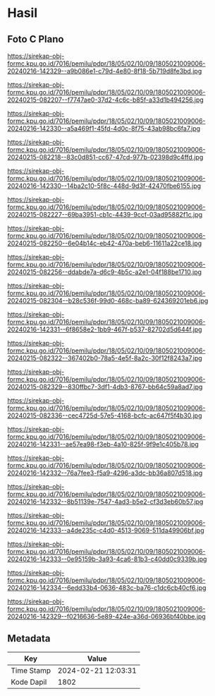 # Hasil

## Foto C Plano

https://sirekap-obj-formc.kpu.go.id/7016/pemilu/pdpr/18/05/02/10/09/1805021009006-20240216-142329--a9b086e1-c79d-4e80-8f18-5b719d8fe3bd.jpg

https://sirekap-obj-formc.kpu.go.id/7016/pemilu/pdpr/18/05/02/10/09/1805021009006-20240215-082207--f7747ae0-37d2-4c6c-b85f-a33d1b494256.jpg

https://sirekap-obj-formc.kpu.go.id/7016/pemilu/pdpr/18/05/02/10/09/1805021009006-20240216-142330--a5a469f1-45fd-4d0c-8f75-43ab98bc6fa7.jpg

https://sirekap-obj-formc.kpu.go.id/7016/pemilu/pdpr/18/05/02/10/09/1805021009006-20240215-082218--83c0d851-cc67-47cd-977b-02398d9c4ffd.jpg

https://sirekap-obj-formc.kpu.go.id/7016/pemilu/pdpr/18/05/02/10/09/1805021009006-20240216-142330--14ba2c10-5f8c-448d-9d3f-42470fbe6155.jpg

https://sirekap-obj-formc.kpu.go.id/7016/pemilu/pdpr/18/05/02/10/09/1805021009006-20240215-082227--69ba3951-cb1c-4439-9ccf-03ad95882f1c.jpg

https://sirekap-obj-formc.kpu.go.id/7016/pemilu/pdpr/18/05/02/10/09/1805021009006-20240215-082250--6e04b14c-eb42-470a-beb6-11611a22ce18.jpg

https://sirekap-obj-formc.kpu.go.id/7016/pemilu/pdpr/18/05/02/10/09/1805021009006-20240215-082256--ddabde7a-d6c9-4b5c-a2e1-04f188be1710.jpg

https://sirekap-obj-formc.kpu.go.id/7016/pemilu/pdpr/18/05/02/10/09/1805021009006-20240215-082304--b28c536f-99d0-468c-ba89-624369201eb6.jpg

https://sirekap-obj-formc.kpu.go.id/7016/pemilu/pdpr/18/05/02/10/09/1805021009006-20240216-142331--6f8658e2-1bb9-467f-b537-82702d5d644f.jpg

https://sirekap-obj-formc.kpu.go.id/7016/pemilu/pdpr/18/05/02/10/09/1805021009006-20240215-082322--367402b0-78a5-4e5f-8a2c-30f12f8243a7.jpg

https://sirekap-obj-formc.kpu.go.id/7016/pemilu/pdpr/18/05/02/10/09/1805021009006-20240215-082329--830ffbc7-3df1-4db3-8767-bb64c59a8ad7.jpg

https://sirekap-obj-formc.kpu.go.id/7016/pemilu/pdpr/18/05/02/10/09/1805021009006-20240215-082336--cec4725d-57e5-4168-bcfc-ac647f5f4b30.jpg

https://sirekap-obj-formc.kpu.go.id/7016/pemilu/pdpr/18/05/02/10/09/1805021009006-20240216-142331--ae57ea98-f3eb-4a10-825f-9f9e1c405b78.jpg

https://sirekap-obj-formc.kpu.go.id/7016/pemilu/pdpr/18/05/02/10/09/1805021009006-20240216-142332--76a7fee3-f5a9-4296-a3dc-bb36a807d518.jpg

https://sirekap-obj-formc.kpu.go.id/7016/pemilu/pdpr/18/05/02/10/09/1805021009006-20240216-142332--8b51139e-7547-4ad3-b5e2-cf3d3eb60b57.jpg

https://sirekap-obj-formc.kpu.go.id/7016/pemilu/pdpr/18/05/02/10/09/1805021009006-20240216-142333--a4de235c-c4d0-4513-9069-511da49906bf.jpg

https://sirekap-obj-formc.kpu.go.id/7016/pemilu/pdpr/18/05/02/10/09/1805021009006-20240216-142333--0e95159b-3a93-4ca6-81b3-c40dd0c9339b.jpg

https://sirekap-obj-formc.kpu.go.id/7016/pemilu/pdpr/18/05/02/10/09/1805021009006-20240216-142334--6edd33b4-0636-483c-ba76-c1dc6cb40cf6.jpg

https://sirekap-obj-formc.kpu.go.id/7016/pemilu/pdpr/18/05/02/10/09/1805021009006-20240216-142329--f0216636-5e89-424e-a36d-06936bf40bbe.jpg


## Metadata

| Key        | Value               |
| ---------- | ------------------- |
| Time Stamp | 2024-02-21 12:03:31 |
| Kode Dapil | 1802                |




